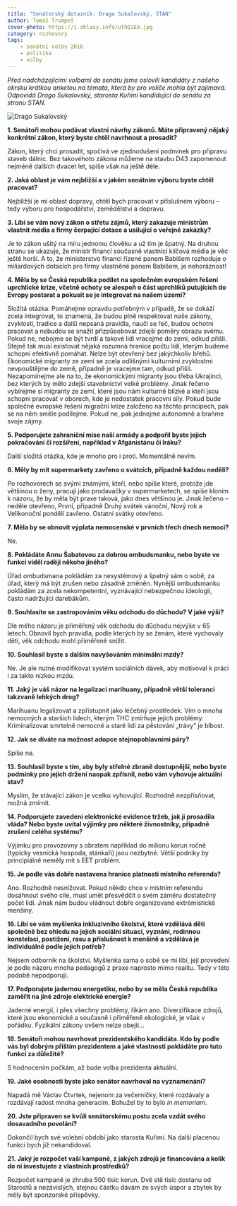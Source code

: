 ```yaml
---
title: "Senátorský dotazník: Drago Sukalovský, STAN"
author: Tomáš Trumpeš
cover-photo: https://i.ohlasy.info/uthQ1E9.jpg
category: rozhovory
tags:
    - senátní volby 2016
    - politika
    - volby
---
```


*Před nadcházejícími volbami do senátu jsme oslovili kandidáty z našeho okrsku krátkou anketou na témata, která by pro voliče mohla být zajímavá. Odpovídá Drago Sukalovský, starosta Kuřimi kandidující do senátu za stranu STAN.*

<img src="https://i.ohlasy.info/uthQ1E9.jpg" alt="Drago Sukalovský" class="img-responsive img-popup">

**1. Senátoři mohou podávat vlastní návrhy zákonů. Máte připravený nějaký konkrétní zákon, který byste chtěl navrhnout a prosadit?**

Zákon, který chci prosadit, spočívá ve zjednodušení podmínek pro přípravu staveb dálnic. Bez takovéhoto zákona můžeme na stavbu D43 zapomenout nejméně dalších dvacet let, spíše však na ještě déle.

**2. Jaká oblast je vám nejbližší a v jakém senátním výboru byste chtěl pracovat?**

Nejbližší je mi oblast dopravy, chtěl bych pracovat v příslušném výboru – tedy výboru pro hospodářství, zemědělství a dopravu.

**3. Líbí se vám nový zákon o střetu zájmů, který zakazuje ministrům vlastnit média a firmy čerpající dotace a usilující o veřejné zakázky?**

Je to zákon ušitý na míru jednomu člověku a už tím je špatný. Na druhou stranu se ukazuje, že ministr financí současně vlastnící klíčová média je věc ještě horší. A to, že ministerstvo financí řízené panem Babišem rozhoduje o miliardových dotacích pro firmy vlastněné panem Babišem, je nehoráznost!

**4. Měla by se Česká republika podílet na společném evropském řešení uprchlické krize, včetně ochoty se alespoň o část uprchlíků putujících do Evropy postarat a pokusit se je integrovat na našem území?**

Složitá otázka. Pomáhejme opravdu potřebným v případě, že se dokáží zcela integrovat, to znamená, že budou plně respektovat naše zákony, zvyklosti, tradice a další nepsaná pravidla, naučí se řeč, budou ochotni pracovat a nebudou se snažit přizpůsobovat zdejší poměry obrazu svému. Pokud ne, nebojme se být tvrdí a takové lidi vracejme do zemí, odkud přišli. Stejně tak musí existovat nějaká rozumná hranice počtu lidí, kterým budeme schopni efektivně pomáhat. Nelze být otevřený bez jakýchkoliv břehů. Ekonomické migranty ze zemí se zcela odlišnými kulturními zvyklostmi nevpouštějme do země, případně je vracejme tam, odkud přišli. Nezapomínejme ale na to, že ekonomickými migranty jsou třeba Ukrajinci, bez kterých by mělo zdejší stavebnictví velké problémy. Jinak řečeno vybírejme si migranty ze zemí, které jsou nám kulturně blízké a kteří jsou schopni pracovat v oborech, kde je nedostatek pracovní síly. Pokud bude společné evropské řešení migrační krize založeno na těchto principech, pak se na něm směle podílejme. Pokud ne, pak jednejme autonomně a braňme svoje zájmy.

**5. Podporujete zahraniční mise naší armády a podpořil byste jejich pokračování či rozšíření, například v Afgánistánu či Iráku?**

Další složitá otázka, kde je mnoho pro i proti. Momentálně nevím.

**6. Měly by mít supermarkety zavřeno o svátcích, případně každou neděli?**

Po rozhovorech se svými známými, kteří, nebo spíše které, protože jde většinou o ženy, pracují jako prodavačky v supermarketech, se spíše kloním k názoru, že by měla být praxe taková, jako dnes většinou je. Jinak řečeno – neděle otevřeno, První, případně Druhý svátek vánoční, Nový rok a Velikonoční pondělí zavřeno. Ostatní svátky otevřeno.

**7. Měla by se obnovit výplata nemocenské v prvních třech dnech nemoci?**

Ne.

**8. Pokládáte Annu Šabatovou za dobrou ombudsmanku, nebo byste ve funkci viděl raději někoho jiného?**

Úřad ombudsmana pokládám za nesystémový a špatný sám o sobě, za úřad, který má být zrušen nebo zásadně změněn. Nynější ombudsmanku pokládám za zcela nekompetentní, vyznávající nebezpečnou ideologii, často nadržující darebákům.

**9. Souhlasíte se zastropováním věku odchodu do důchodu? V jaké výši?**

Dle mého názoru je přiměřený věk odchodu do důchodu nejvýše v 65 letech. Obnovil bych pravidla, podle kterých by se ženám, které vychovaly děti, věk odchodu mohl přiměřeně snížit.

**10. Souhlasil byste s dalším navyšováním minimální mzdy?**

Ne. Je ale nutné modifikovat systém sociálních dávek, aby motivoval k práci i za takto nízkou mzdu.

**11. Jaký je váš názor na legalizaci marihuany, případně větší toleranci takzvaně lehkých drog?**

Marihuanu legalizovat a zpřístupnit jako léčebný prostředek. Vím o mnoha nemocných a starších lidech, kterým THC zmírňuje jejich problémy. Kriminalizovat smrtelně nemocné a staré lidi za pěstování „trávy“ je blbost.

**12. Jak se díváte na možnost adopce stejnopohlavními páry?**

Spíše ne.

**13. Souhlasil byste s tím, aby byly střelné zbraně dostupnější, nebo byste podmínky pro jejich držení naopak zpřísnil, nebo vám vyhovuje aktuální stav?**

Myslím, že stávající zákon je vcelku vyhovující. Rozhodně nezpřísňovat, možná zmírnit.

**14. Podporujete zavedení elektronické evidence tržeb, jak ji prosadila vláda? Nebo byste uvítal výjimky pro některé živnostníky, případně zrušení celého systému?**

Výjimku pro provozovny s obratem například do milionu korun ročně (typicky vesnická hospoda, stánkaři) jsou nezbytné. Větší podniky by principiálně neměly mít s EET problém.

**15. Je podle vás dobře nastavena hranice platnosti místního referenda?**

Ano. Rozhodně nesnižovat. Pokud někdo chce v místním referendu dosáhnout svého cíle, musí umět přesvědčit o svém záměru dostatečný počet lidí. Jinak nám budou vládnout dobře organizované extrémistické menšiny.

**16. Líbí se vám myšlenka inkluzivního školství, které vzdělává děti společně bez ohledu na jejich sociální situaci, vyznání, rodinnou konstelaci, postižení, rasu a příslušnost k menšině a vzdělává je individuálně podle jejich potřeb?**

Nejsem odborník na školství. Myšlenka sama o sobě se mi líbí, její provedení je podle názoru mnoha pedagogů z praxe naprosto mimo realitu. Tedy v této podobě nepodporuji.

**17. Podporujete jadernou energetiku, nebo by se měla Česká republika zaměřit na jiné zdroje elektrické energie?**

Jaderné energii, i přes všechny problémy, říkám ano. Diverzifikace zdrojů, které jsou ekonomické a současně i přiměřeně ekologické, je však v pořádku. Fyzikální zákony ovšem nelze obejít…

**18. Senátoři mohou navrhovat prezidentského kandidáta. Kdo by podle vás byl dobrým příštím prezidentem a jaké vlastnosti pokládáte pro tuto funkci za důležité?**

S hodnocením počkám, až bude volba prezidenta aktuální.

**19. Jaké osobnosti byste jako senátor navrhoval na vyznamenání?**

Napadá mě Václav Čtvrtek, nejenom za večerníčky, které rozdávaly a rozdávají radost mnoha generacím. Bohužel by to bylo *in memoriam*.

**20. Jste připraven se kvůli senátorskému postu zcela vzdát svého dosavadního povolání?**

Dokončil bych své volební období jako starosta Kuřimi. Na další placenou funkci bych již nekandidoval.

**21. Jaký je rozpočet vaší kampaně, z jakých zdrojů je financována a kolik do ní investujete z vlastních prostředků?**

Rozpočet kampaně je zhruba 500 tisíc korun. Dvě stě tisíc dostanu od Starostů a nezávislých, stejnou částku dávám ze svých úspor a zbytek by měly být sponzorské příspěvky.
